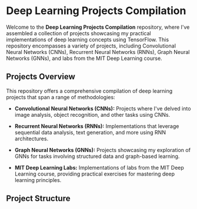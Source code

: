 # Deep Learning Projects Compilation

Welcome to the **Deep Learning Projects Compilation** repository, where I've assembled a collection of projects showcasing my practical implementations of deep learning concepts using TensorFlow. This repository encompasses a variety of projects, including Convolutional Neural Networks (CNNs), Recurrent Neural Networks (RNNs), Graph Neural Networks (GNNs), and labs from the MIT Deep Learning course.

## Projects Overview

This repository offers a comprehensive compilation of deep learning projects that span a range of methodologies:

- **Convolutional Neural Networks (CNNs):** Projects where I've delved into image analysis, object recognition, and other tasks using CNNs.

- **Recurrent Neural Networks (RNNs):** Implementations that leverage sequential data analysis, text generation, and more using RNN architectures.

- **Graph Neural Networks (GNNs):** Projects showcasing my exploration of GNNs for tasks involving structured data and graph-based learning.

- **MIT Deep Learning Labs:** Implementations of labs from the MIT Deep Learning course, providing practical exercises for mastering deep learning principles.

## Project Structure
